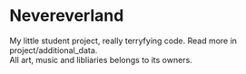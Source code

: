 # Nevereverland
My little student project, really terryfying code. Read more in project/additional_data.  
All art, music and libliaries belongs to its owners. 
